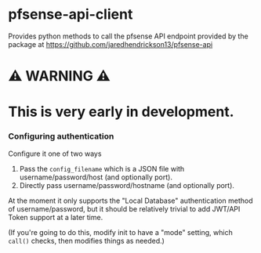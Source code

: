 # pfsense-api-client

Provides python methods to call the pfsense API endpoint provided by the package at https://github.com/jaredhendrickson13/pfsense-api

# ⚠️ WARNING ⚠️
# This is very early in development.

### Configuring authentication

Configure it one of two ways 

1. Pass the `config_filename` which is a JSON file with username/password/host (and optionally port).
2. Directly pass username/password/hostname (and optionally port).

At the moment it only supports the "Local Database" authentication method of username/password, but it should be relatively trivial to add JWT/API Token support at a later time.

(If you're going to do this, modify init to have a "mode" setting, which `call()` checks, then modifies things as needed.)